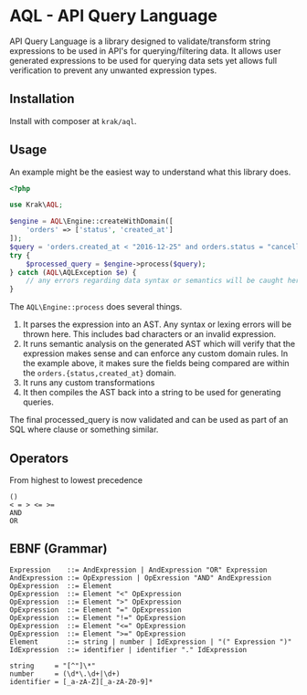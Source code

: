 # AQL - API Query Language

API Query Language is a library designed to validate/transform string expressions to be used in API's for querying/filtering data. It allows user generated expressions to be used for querying data sets yet allows full verification to prevent any unwanted expression types.

## Installation

Install with composer at `krak/aql`.

## Usage

An example might be the easiest way to understand what this library does.

```php
<?php

use Krak\AQL;

$engine = AQL\Engine::createWithDomain([
    'orders' => ['status', 'created_at']
]);
$query = 'orders.created_at < "2016-12-25" and orders.status = "cancelled"';
try {
    $processed_query = $engine->process($query);
} catch (AQL\AQLException $e) {
    // any errors regarding data syntax or semantics will be caught here.
}
```

The `AQL\Engine::process` does several things.

1. It parses the expression into an AST. Any syntax or lexing errors will be thrown here. This includes bad characters or an invalid expression.
2. It runs semantic analysis on the generated AST which will verify that the expression makes sense and can enforce any custom domain rules. In the example above, it makes sure the fields being compared are within the `orders.{status,created_at}` domain.
3. It runs any custom transformations
4. It then compiles the AST back into a string to be used for generating queries.

The final processed_query is now validated and can be used as part of an SQL where clause or something similar.

## Operators

From highest to lowest precedence

```
()
< = > <= >=
AND
OR
```

## EBNF (Grammar)

    Expression    ::= AndExpression | AndExpression "OR" Expression
    AndExpression ::= OpExpression | OpExression "AND" AndExpression
    OpExpression  ::= Element
    OpExpression  ::= Element "<" OpExpression
    OpExpression  ::= Element ">" OpExpression
    OpExpression  ::= Element "=" OpExpression
    OpExpression  ::= Element "!=" OpExpression
    OpExpression  ::= Element "<=" OpExpression
    OpExpression  ::= Element ">=" OpExpression
    Element       ::= string | number | IdExpression | "(" Expression ")"
    IdExpression  ::= identifier | identifier "." IdExpression

    string     = "[^"]\*"
    number     = (\d*\.\d+|\d+)
    identifier = [_a-zA-Z][_a-zA-Z0-9]*
